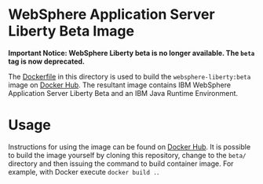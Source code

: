 # WebSphere Application Server Liberty Beta Image

**Important Notice: WebSphere Liberty beta is no longer available. The `beta` tag is now deprecated.** 

The [Dockerfile](Dockerfile) in this directory is used to build the `websphere-liberty:beta` image on [Docker Hub](https://registry.hub.docker.com/_/websphere-liberty/). The resultant image contains IBM WebSphere Application Server Liberty Beta and an IBM Java Runtime Environment.

# Usage

Instructions for using the image can be found on [Docker Hub](https://registry.hub.docker.com/_/websphere-liberty/). It is possible to build the image yourself by cloning this repository, change to the `beta/` directory and then issuing the command to build container image. For example, with Docker execute `docker build .`.
